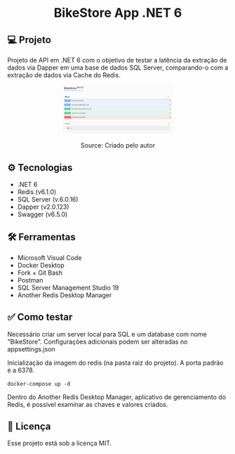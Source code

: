 <h1 align="center">BikeStore App .NET 6</h1>

## 💻 Projeto

Projeto de API em .NET 6 com o objetivo de testar a latência da extração de dados via Dapper em uma base de dados SQL Server, comparando-o com a extração de dados via Cache do Redis.

<p align="center">
  <img alt="projectArch" src=".github/ProjectView.png" width="50%">
</p>
<p align="center">Source: Criado pelo autor</p>

## ⚙️ Tecnologias
- .NET 6
- Redis (v6.1.0)
- SQL Server (v.6.0.16)
- Dapper (v2.0.123)
- Swagger (v6.5.0)

## 🛠️ Ferramentas
- Microsoft Visual Code
- Docker Desktop
- Fork + Git Bash
- Postman
- SQL Server Management Studio 19
- Another Redis Desktop Manager

## ✅ Como testar
Necessário criar um server local para SQL e um database com nome "BikeStore". Configurações adicionais podem ser alteradas no appsettings.json

Inicialização da imagem do redis (na pasta raiz do projeto). A porta padrão é a 6378.
```
docker-compose up -d
```
Dentro do Another Redis Desktop Manager, aplicativo de gerenciamento do Redis, é possível examinar as chaves e valores criados.

## :memo: Licença

Esse projeto está sob a licença MIT.
